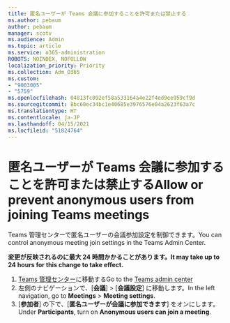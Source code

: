 ```yaml
---
title: 匿名ユーザーが Teams 会議に参加することを許可または禁止する
ms.author: pebaum
author: pebaum
manager: scotv
ms.audience: Admin
ms.topic: article
ms.service: o365-administration
ROBOTS: NOINDEX, NOFOLLOW
localization_priority: Priority
ms.collection: Adm_O365
ms.custom:
- "9003005"
- "5759"
ms.openlocfilehash: 04813fc092ef58a533164a4e22f4ed9ee959cf9d
ms.sourcegitcommit: 8bc60ec34bc1e40685e3976576e04a2623f63a7c
ms.translationtype: HT
ms.contentlocale: ja-JP
ms.lasthandoff: 04/15/2021
ms.locfileid: "51824764"
---
```

# <a name="allow-or-prevent-anonymous-users-from-joining-teams-meetings"></a><span data-ttu-id="32c9d-102">匿名ユーザーが Teams 会議に参加することを許可または禁止する</span><span class="sxs-lookup"><span data-stu-id="32c9d-102">Allow or prevent anonymous users from joining Teams meetings</span></span>

<span data-ttu-id="32c9d-103">Teams 管理センターで匿名ユーザーの会議参加設定を制御できます。</span><span class="sxs-lookup"><span data-stu-id="32c9d-103">You can control anonymous meeting join settings in the Teams Admin Center.</span></span>

<span data-ttu-id="32c9d-104">**変更が反映されるのに最大 24 時間かかることがあります。**</span><span class="sxs-lookup"><span data-stu-id="32c9d-104">**It may take up to 24 hours for this change to take effect.**</span></span>

1.  <span data-ttu-id="32c9d-105">[Teams 管理センター](https://admin.teams.microsoft.com)に移動する</span><span class="sxs-lookup"><span data-stu-id="32c9d-105">Go to the [Teams admin center](https://admin.teams.microsoft.com)</span></span>
2.  <span data-ttu-id="32c9d-106">左側のナビゲーションで、[**会議**]  >  [**会議設定**] に移動します。</span><span class="sxs-lookup"><span data-stu-id="32c9d-106">In the left navigation, go to  **Meetings**  >  **Meeting settings**.</span></span>
3.  <span data-ttu-id="32c9d-107">[**参加者**] の下で、[**匿名ユーザーが会議に参加できます**] をオンにします。</span><span class="sxs-lookup"><span data-stu-id="32c9d-107">Under  **Participants**, turn on  **Anonymous users can join a meeting**.</span></span>